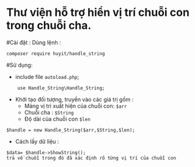 # Thư viện hỗ trợ hiển vị trí chuỗi con trong chuỗi cha.
#Cài đặt : 
Dùng lệnh : 
```
composer require huyit/handle_string

```
#Sử dụng:
- include file `autoload.php`;
```
    use Handle_String\Handle_String;
```
- Khởi tạo đối tượng, truyền vào các giá trị gồm : 
    - Mảng vị trí xuất hiện của chuỗi con: `$arr`
    - Chuỗi cha : `$String`
    - Độ dài của chuỗi con `$len`
````
$handle = new Handle_String($arr,$String,$len);
````
- Cách lấy dữ liệu : 
```
$data= $handle->ShowString();
trả về chuỗi trong đó đã xác định rõ từng vị trí của chuỗi con
```

